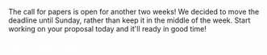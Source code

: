 The call for papers is open for another two weeks! We decided to move the deadline
until Sunday, rather than keep it in the middle of the week. Start working on
your proposal today and it'll ready in good time!

<div class="text-center">
<a href="http://bit.ly/mobileera17-cfp" target="_blank" class="style-scope header-content" style="color: white; ">
  <paper-button class="primary style-scope header-content x-scope paper-button-0" raised="" role="button" tabindex="0" animated="" aria-disabled="false" elevation="1">Submit a talk proposal</paper-button>
</a>
</div>


